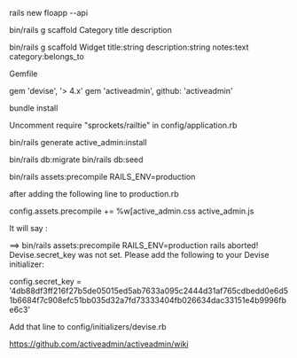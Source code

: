 rails new floapp --api


bin/rails g scaffold Category title description

bin/rails g scaffold Widget title:string description:string notes:text category:belongs_to


Gemfile

gem 'devise', '> 4.x'
gem 'activeadmin', github: 'activeadmin'


bundle install

Uncomment require "sprockets/railtie" in config/application.rb

bin/rails generate active_admin:install

bin/rails db:migrate
bin/rails db:seed

bin/rails assets:precompile RAILS_ENV=production

after adding the following line to production.rb

config.assets.precompile += %w[active_admin.css active_admin.js

It will say : 

==> bin/rails assets:precompile RAILS_ENV=production
rails aborted!
Devise.secret_key was not set. Please add the following to your Devise initializer:

config.secret_key = '4db88df3ff216f27b5de05015ed5ab7633a095c2444d31af765cdbedd0e6d51b6684f7c908efc51bb035d32a7fd73333404fb026634dac33151e4b9996fbe6c3'

Add that line to config/initializers/devise.rb


https://github.com/activeadmin/activeadmin/wiki

